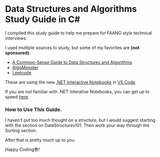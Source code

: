# Data Structures and Algorithms Study Guide in C#
I compiled this study guide to help me prepare for FAANG style technical interviews.

I used multiple sources to study, but some of my favorites are **(not sponsored)**:
- [A Common-Sense Guide to Data Structures and Algorithms](https://www.amazon.com/Common-Sense-Guide-Structures-Algorithms-Second/dp/1680507222/ref=pd_lpo_1?pd_rd_i=1680507222&psc=1)
- [AlgoMonster](https://algo.monster/)
- [Leetcode](https://leetcode.com/)

These are using the new [.NET Interactive Notebooks](https://marketplace.visualstudio.com/items?itemName=ms-dotnettools.dotnet-interactive-vscode) in [VS Code](https://code.visualstudio.com/).

If you are not familiar with .NET Interative Notebooks, you can get up to speed [here](https://github.com/dotnet/interactive).

### How to Use This Guide.
I haven't put too much thought on a structure, but I would suggest starting with the section on DataStructures101. Then work your way through the Sorting section.

After that is pretty much up to you.

Happy Coding😎!
